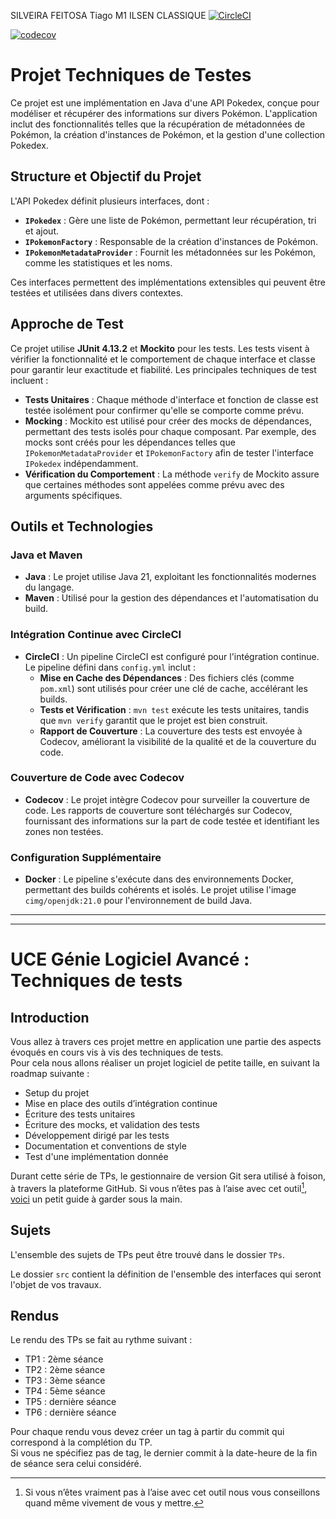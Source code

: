 SILVEIRA FEITOSA Tiago
M1 ILSEN CLASSIQUE 
[![CircleCI](https://dl.circleci.com/status-badge/img/circleci/Md4kR3LTkTA6tuHXGNDAk2/5Rx5oK48RkDDiUFP8RAnYZ/tree/master.svg?style=svg)](https://dl.circleci.com/status-badge/redirect/circleci/Md4kR3LTkTA6tuHXGNDAk2/5Rx5oK48RkDDiUFP8RAnYZ/tree/master)

[![codecov](https://codecov.io/gh/tiagofdev/ceri-m1-techniques-de-test/graph/badge.svg?token=NKE1XLFV7C)](https://codecov.io/gh/tiagofdev/ceri-m1-techniques-de-test)

# Projet Techniques de Testes

Ce projet est une implémentation en Java d'une API Pokedex, conçue pour modéliser et récupérer des informations sur divers Pokémon. L'application inclut des fonctionnalités telles que la récupération de métadonnées de Pokémon, la création d'instances de Pokémon, et la gestion d'une collection Pokedex.

## Structure et Objectif du Projet

L'API Pokedex définit plusieurs interfaces, dont :
- **`IPokedex`** : Gère une liste de Pokémon, permettant leur récupération, tri et ajout.
- **`IPokemonFactory`** : Responsable de la création d'instances de Pokémon.
- **`IPokemonMetadataProvider`** : Fournit les métadonnées sur les Pokémon, comme les statistiques et les noms.

Ces interfaces permettent des implémentations extensibles qui peuvent être testées et utilisées dans divers contextes.

## Approche de Test

Ce projet utilise **JUnit 4.13.2** et **Mockito** pour les tests. Les tests visent à vérifier la fonctionnalité et le comportement de chaque interface et classe pour garantir leur exactitude et fiabilité. Les principales techniques de test incluent :
- **Tests Unitaires** : Chaque méthode d'interface et fonction de classe est testée isolément pour confirmer qu'elle se comporte comme prévu.
- **Mocking** : Mockito est utilisé pour créer des mocks de dépendances, permettant des tests isolés pour chaque composant. Par exemple, des mocks sont créés pour les dépendances telles que `IPokemonMetadataProvider` et `IPokemonFactory` afin de tester l'interface `IPokedex` indépendamment.
- **Vérification du Comportement** : La méthode `verify` de Mockito assure que certaines méthodes sont appelées comme prévu avec des arguments spécifiques.

## Outils et Technologies

### Java et Maven
- **Java** : Le projet utilise Java 21, exploitant les fonctionnalités modernes du langage.
- **Maven** : Utilisé pour la gestion des dépendances et l'automatisation du build.

### Intégration Continue avec CircleCI
- **CircleCI** : Un pipeline CircleCI est configuré pour l'intégration continue. Le pipeline défini dans `config.yml` inclut :
  - **Mise en Cache des Dépendances** : Des fichiers clés (comme `pom.xml`) sont utilisés pour créer une clé de cache, accélérant les builds.
  - **Tests et Vérification** : `mvn test` exécute les tests unitaires, tandis que `mvn verify` garantit que le projet est bien construit.
  - **Rapport de Couverture** : La couverture des tests est envoyée à Codecov, améliorant la visibilité de la qualité et de la couverture du code.

### Couverture de Code avec Codecov
- **Codecov** : Le projet intègre Codecov pour surveiller la couverture de code. Les rapports de couverture sont téléchargés sur Codecov, fournissant des informations sur la part de code testée et identifiant les zones non testées.

### Configuration Supplémentaire
- **Docker** : Le pipeline s'exécute dans des environnements Docker, permettant des builds cohérents et isolés. Le projet utilise l'image `cimg/openjdk:21.0` pour l'environnement de build Java.

---


************************************************************************************************************************************************************************

# UCE Génie Logiciel Avancé : Techniques de tests

## Introduction

Vous allez à travers ces projet mettre en application une partie des aspects évoqués en cours vis à vis des techniques de tests.  
Pour cela nous allons réaliser un projet logiciel de petite taille, en suivant la roadmap suivante : 
- Setup du projet
- Mise en place des outils d’intégration continue
- Écriture des tests unitaires
- Écriture des mocks, et validation des tests
- Développement dirigé par les tests
- Documentation et conventions de style
- Test d'une implémentation donnée

Durant cette série de TPs, le gestionnaire de version Git sera utilisé à foison, à travers la plateforme GitHub. Si vous n’êtes pas à l’aise avec cet outil[^1], [voici](http://rogerdudler.github.io/git-guide/) un petit guide à garder sous la main.

## Sujets

L'ensemble des sujets de TPs peut être trouvé dans le dossier `TPs`.

Le dossier `src` contient la définition de l'ensemble des interfaces qui seront l'objet de vos travaux.

## Rendus

Le rendu des TPs se fait au rythme suivant :

- TP1 : 2ème séance
- TP2 : 2ème séance
- TP3 : 3ème séance
- TP4 : 5ème séance
- TP5 : dernière séance
- TP6 : dernière séance

Pour chaque rendu vous devez créer un tag à partir du commit qui correspond à la complétion du TP.  
Si vous ne spécifiez pas de tag, le dernier commit à la date-heure de la fin de séance sera celui considéré.

[^1]: Si vous n’êtes vraiment pas à l’aise avec cet outil nous vous conseillons quand même vivement de vous y mettre.
